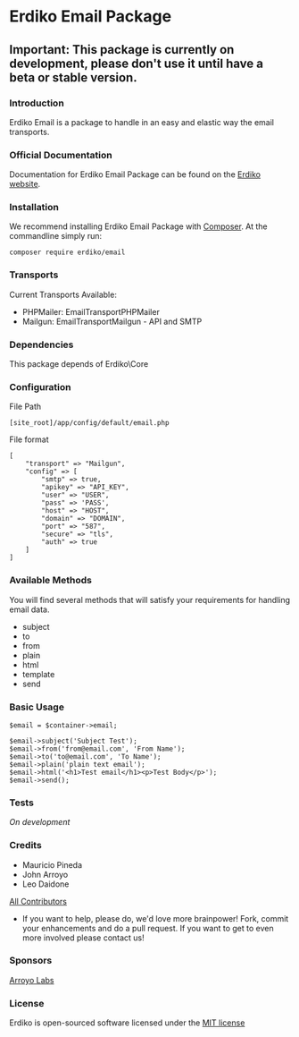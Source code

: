 # Erdiko Email Package

## Important: This package is currently on development, please don't use it until have a beta or stable version.

### Introduction

Erdiko Email is a package to handle in an easy and elastic way the email transports.

### Official Documentation

Documentation for Erdiko Email Package can be found on the [Erdiko website](http://erdiko.org/email/).

### Installation

We recommend installing Erdiko Email Package with [Composer](https://getcomposer.org/).  At the commandline simply run:
```
composer require erdiko/email
```

### Transports

Current Transports Available:
 - PHPMailer: EmailTransportPHPMailer
 - Mailgun: EmailTransportMailgun - API and SMTP

### Dependencies

This package depends of Erdiko\Core

### Configuration

File Path
```
[site_root]/app/config/default/email.php
```

File format
```
[
    "transport" => "Mailgun",
    "config" => [
        "smtp" => true,
        "apikey" => "API_KEY",
        "user" => "USER",
        "pass" => 'PASS',
        "host" => "HOST",
        "domain" => "DOMAIN",
        "port" => "587",
        "secure" => "tls",
        "auth" => true
    ]
]
```
### Available Methods

You will find several methods that will satisfy your requirements for handling email data.

 - subject
 - to
 - from
 - plain
 - html
 - template
 - send

### Basic Usage
```
$email = $container->email;

$email->subject('Subject Test');
$email->from('from@email.com', 'From Name');
$email->to('to@email.com', 'To Name');
$email->plain('plain text email');
$email->html('<h1>Test email</h1><p>Test Body</p>');
$email->send();
```

### Tests
*On development*

### Credits

* Mauricio Pineda
* John Arroyo
* Leo Daidone

[All Contributors](https://github.com/Erdiko/session/graphs/contributors)

* If you want to help, please do, we'd love more brainpower!  Fork, commit your enhancements and do a pull request.  If you want to get to even more involved please contact us!

### Sponsors

[Arroyo Labs](http://www.arroyolabs.com/)


### License

Erdiko is open-sourced software licensed under the [MIT license](http://opensource.org/licenses/MIT)
